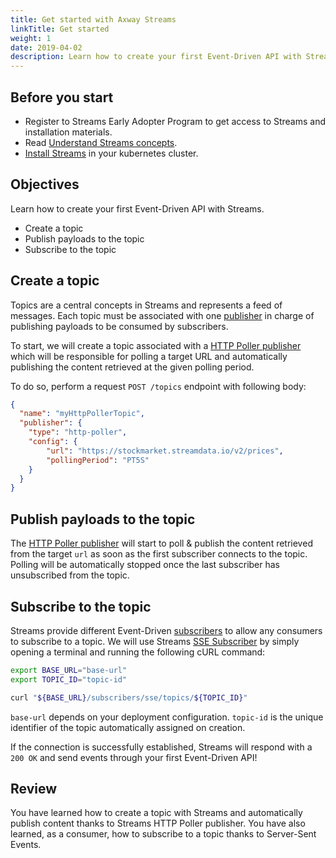 ```yaml
---
title: Get started with Axway Streams
linkTitle: Get started
weight: 1
date: 2019-04-02
description: Learn how to create your first Event-Driven API with Streams.
---
```


## Before you start

* Register to Streams Early Adopter Program to get access to Streams and installation materials.
* Read [Understand Streams concepts](/docs/concepts).
* [Install Streams](/docs/install) in your kubernetes cluster.

## Objectives

Learn how to create your first Event-Driven API with Streams.

* Create a topic
* Publish payloads to the topic
* Subscribe to the topic

## Create a topic

Topics are a central concepts in Streams and represents a feed of messages.
Each topic must be associated with one [publisher](../publishers/) in charge of publishing payloads to be consumed by subscribers.

To start, we will create a topic associated with a [HTTP Poller publisher](../publishers/publisher-http-poller) which will be responsible for polling a target URL and automatically publishing the content retrieved at the given polling period.

To do so, perform a request `POST /topics` endpoint with following body:

```json
{
  "name": "myHttpPollerTopic",
  "publisher": {
    "type": "http-poller",
    "config": {
        "url": "https://stockmarket.streamdata.io/v2/prices",
        "pollingPeriod": "PT5S"
    }
  }
}
```

## Publish payloads to the topic

The [HTTP Poller publisher](../publishers/publisher-http-poller) will start to poll & publish the content retrieved from the target `url` as soon as the first subscriber connects to the topic. Polling will be automatically stopped once the last subscriber has unsubscribed from the topic.

## Subscribe to the topic

Streams provide different Event-Driven [subscribers](../subscribers) to allow any consumers to subscribe to a topic.
We will use Streams [SSE Subscriber](../subscribers/subscriber-sse) by simply opening a terminal and running the following cURL command:

```sh
export BASE_URL="base-url"
export TOPIC_ID="topic-id"

curl "${BASE_URL}/subscribers/sse/topics/${TOPIC_ID}"
```

`base-url` depends on your deployment configuration. `topic-id` is the unique identifier of the topic automatically assigned on creation.

If the connection is successfully established, Streams will respond with a `200 OK` and send events through your first Event-Driven API!

## Review

You have learned how to create a topic with Streams and automatically publish content thanks to Streams HTTP Poller publisher. You have also learned, as a consumer, how to subscribe to a topic thanks to Server-Sent Events.
